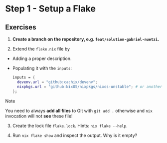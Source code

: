 # Step 1 - Setup a Flake

## Exercises

1. **Create a branch on the repository, e.g. `feat/solution-gabriel-nuetzi`.**

2. Extend the `flake.nix` file by

- Adding a proper description.

- Populating it with the `inputs`:

  ```nix
  inputs = {
    devenv.url = "github:cachix/devenv";
    nixpkgs.url = "github:NixOS/nixpkgs/nixos-unstable"; # or another channel
  };
  ```

> [!NOTE]
>
> You need to always **add all files** to Git with `git add .` otherwise and
> `nix` invocation will not **see** these file!

3. Create the lock file `flake.lock`. Hints: `nix flake --help`.

4. Run `nix flake show` and inspect the output. Why is it empty?
